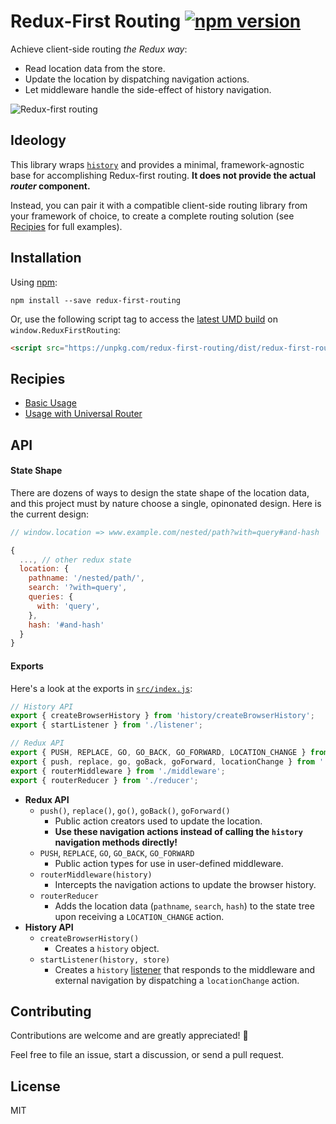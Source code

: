 # Redux-First Routing [![npm version](https://img.shields.io/npm/v/redux-first-routing.svg?style=flat)](https://www.npmjs.org/package/redux-first-routing)

Achieve client-side routing *the Redux way*:

- Read location data from the store.
- Update the location by dispatching navigation actions.
- Let middleware handle the side-effect of history navigation.

![Redux-first routing](https://camo.githubusercontent.com/b08b1b78a08e0444ab451f692618d59da977e6a1/687474703a2f2f692e696d6775722e636f6d2f734169566c6b4d2e6a7067)

## Ideology

This library wraps [`history`](https://github.com/ReactTraining/history) and provides a minimal, framework-agnostic base for accomplishing Redux-first routing. **It does not provide the actual *router* component.**

Instead, you can pair it with a compatible client-side routing library from your framework of choice, to create a complete routing solution (see [Recipies](#recipies) for full examples).

## Installation

Using [npm](https://www.npmjs.org/package/redux-first-routing):

```
npm install --save redux-first-routing
```

Or, use the following script tag to access the [latest UMD build](https://unpkg.com/redux-first-routing/dist) on `window.ReduxFirstRouting`:

```html
<script src="https://unpkg.com/redux-first-routing/dist/redux-first-routing.min.js"></script>
```

## Recipies

- [Basic Usage](https://github.com/mksarge/redux-first-routing/blob/master/docs/basic-usage.md)
- [Usage with Universal Router](https://github.com/mksarge/redux-first-routing/blob/master/docs/usage-with-universal-router.md)

## API

#### State Shape

There are dozens of ways to design the state shape of the location data, and this project must by nature choose a single, opinonated design. Here is the current design:

```js
// window.location => www.example.com/nested/path?with=query#and-hash

{
  ..., // other redux state 
  location: {
    pathname: '/nested/path/',
    search: '?with=query',
    queries: {
      with: 'query',
    },
    hash: '#and-hash'
  }
}
```

#### Exports

Here's a look at the exports in [`src/index.js`](https://github.com/mksarge/redux-first-routing/blob/master/src/index.js):

```js
// History API
export { createBrowserHistory } from 'history/createBrowserHistory';
export { startListener } from './listener';

// Redux API
export { PUSH, REPLACE, GO, GO_BACK, GO_FORWARD, LOCATION_CHANGE } from './constants';
export { push, replace, go, goBack, goForward, locationChange } from './actions';
export { routerMiddleware } from './middleware';
export { routerReducer } from './reducer';
```

- **Redux API**
  - `push()`, `replace()`, `go()`, `goBack()`, `goForward()`
    - Public action creators used to update the location.
    - **Use these navigation actions instead of calling the `history` navigation methods directly!**
  - `PUSH`, `REPLACE`, `GO`, `GO_BACK`, `GO_FORWARD`
    - Public action types for use in user-defined middleware.
  - `routerMiddleware(history)`
    - Intercepts the navigation actions to update the browser history.
  - `routerReducer`
    - Adds the location data (`pathname`, `search`, `hash`) to the state tree upon receiving a `LOCATION_CHANGE` action.
- **History API**
  - `createBrowserHistory()`
    - Creates a `history` object.
  - `startListener(history, store)`
    - Creates a `history` [listener](https://github.com/ReactTraining/history#listening) that responds to the middleware and external navigation by dispatching a `locationChange` action.

## Contributing

Contributions are welcome and are greatly appreciated!  :tada:

Feel free to file an issue, start a discussion, or send a pull request.

## License

MIT
